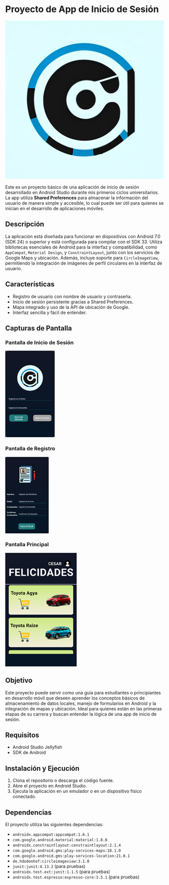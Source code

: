 # Proyecto de App de Inicio de Sesión

![Logo del Proyecto](https://github.com/CesarEduL/EjerciciosAndroid/blob/main/app/src/main/res/drawable/Readme/logoempresa.png)

Este es un proyecto básico de una aplicación de inicio de sesión desarrollado en Android Studio durante mis primeros ciclos universitarios. La app utiliza **Shared Preferences** para almacenar la información del usuario de manera simple y accesible, lo cual puede ser útil para quienes se inician en el desarrollo de aplicaciones móviles.

## Descripción

La aplicación está diseñada para funcionar en dispositivos con Android 7.0 (SDK 24) o superior y está configurada para compilar con el SDK 33. Utiliza bibliotecas esenciales de Android para la interfaz y compatibilidad, como `AppCompat`, `Material Design`, y `ConstraintLayout`, junto con los servicios de Google Maps y ubicación. Además, incluye soporte para `CircleImageView`, permitiendo la integración de imágenes de perfil circulares en la interfaz de usuario.

## Características

- Registro de usuario con nombre de usuario y contraseña.
- Inicio de sesión persistente gracias a Shared Preferences.
- Mapa integrado y uso de la API de ubicación de Google.
- Interfaz sencilla y fácil de entender.

## Capturas de Pantalla

### Pantalla de Inicio de Sesión
![Pantalla de Inicio de Sesión](https://github.com/CesarEduL/EjerciciosAndroid/blob/main/app/src/main/res/drawable/Readme/imagen_2024-11-14_193343286.png)

### Pantalla de Registro
![Pantalla de Registro](https://github.com/CesarEduL/EjerciciosAndroid/blob/main/app/src/main/res/drawable/Readme/imagen_2024-11-14_193441339.png)

### Pantalla Principal
![Pantalla Principal](https://github.com/CesarEduL/EjerciciosAndroid/blob/main/app/src/main/res/drawable/Readme/imagen_2024-11-14_193854043.png)

## Objetivo

Este proyecto puede servir como una guía para estudiantes o principiantes en desarrollo móvil que deseen aprender los conceptos básicos de almacenamiento de datos locales, manejo de formularios en Android y la integración de mapas y ubicación. Ideal para quienes están en las primeras etapas de su carrera y buscan entender la lógica de una app de inicio de sesión.

## Requisitos

- Android Studio Jellyfish
- SDK de Android

## Instalación y Ejecución

1. Clona el repositorio o descarga el código fuente.
2. Abre el proyecto en Android Studio.
3. Ejecuta la aplicación en un emulador o en un dispositivo físico conectado.

## Dependencias

El proyecto utiliza las siguientes dependencias:

- `androidx.appcompat:appcompat:1.6.1`
- `com.google.android.material:material:1.8.0`
- `androidx.constraintlayout:constraintlayout:2.1.4`
- `com.google.android.gms:play-services-maps:18.1.0`
- `com.google.android.gms:play-services-location:21.0.1`
- `de.hdodenhof:circleimageview:3.1.0`
- `junit:junit:4.13.2` (para pruebas)
- `androidx.test.ext:junit:1.1.5` (para pruebas)
- `androidx.test.espresso:espresso-core:3.5.1` (para pruebas)
